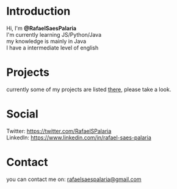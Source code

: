 # Introduction
Hi, I'm **@RafaelSaesPalaria**  
I'm currently learning JS/Python/Java  
my knowledge is mainly in Java  
I have a intermediate level of english  
# Projects
currently some of my projects are listed [there](https://rafaelsaespalaria.github.io/portfolio/), please take a look.
# Social
Twitter: https://twitter.com/RafaelSPalaria  
LinkedIn: https://www.linkedin.com/in/rafael-saes-palaria  
# Contact
you can contact me on: rafaelsaespalaria@gmail.com
